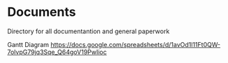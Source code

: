 # Documents

Directory for all documentantion and general paperwork

Gantt Diagram
https://docs.google.com/spreadsheets/d/1avOd1l11Ft0QW-7olvpG79jq3Sqe_Q64goV19PwIioc